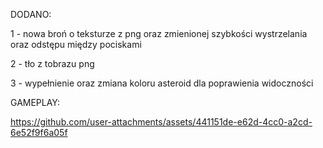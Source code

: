 DODANO:

1 - nowa broń o teksturze z png oraz zmienionej szybkości wystrzelania oraz odstępu między pociskami

2 - tło z tobrazu png

3 - wypełnienie oraz zmiana koloru asteroid dla poprawienia widoczności


GAMEPLAY:


https://github.com/user-attachments/assets/441151de-e62d-4cc0-a2cd-6e52f9f6a05f


